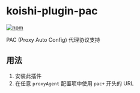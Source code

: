 # koishi-plugin-pac

[![npm](https://img.shields.io/npm/v/koishi-plugin-pac?style=flat-square)](https://www.npmjs.com/package/koishi-plugin-pac)

PAC (Proxy Auto Config) 代理协议支持

## 用法

1. 安装此插件
2. 在任意 `proxyAgent` 配置项中使用 `pac+` 开头的 URL
